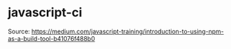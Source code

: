 # javascript-ci

Source: https://medium.com/javascript-training/introduction-to-using-npm-as-a-build-tool-b41076f488b0